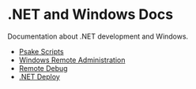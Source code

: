 # .NET and Windows Docs
Documentation about .NET development and Windows.

- [Psake Scripts](PsakeScripts/README.md)
- [Windows Remote Administration](WindowsRemoteAdministration/README.md)
- [Remote Debug](RemoteDebug/README.md)
- [.NET Deploy](DotNetDeploy/README.md)
